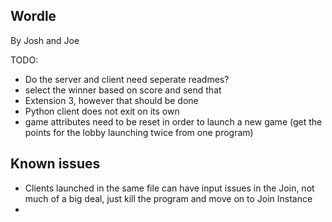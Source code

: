 ## Wordle
By Josh and Joe

TODO:
- Do the server and client need seperate readmes?
- select the winner based on score and send that
- Extension 3, however that should be done
- Python client does not exit on its own
- game attributes need to be reset in order to launch a new game
(get the points for the lobby launching twice from one program)

## Known issues
- Clients launched in the same file can have input issues in the Join, not
much of a big deal, just kill the program and move on to Join Instance
- 
